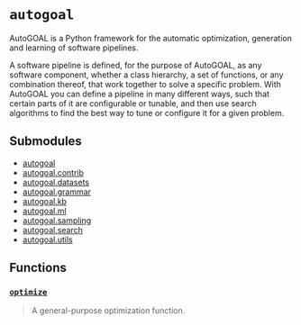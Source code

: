 # `autogoal`

AutoGOAL is a Python framework for the automatic optimization, generation and learning of software pipelines.

A software pipeline is defined, for the purpose of AutoGOAL, as any software component, whether a class hierarchy,
a set of functions, or any combination thereof, that work together to solve a specific problem.
With AutoGOAL you can define a pipeline in many different ways, such that certain parts of it are configurable or
tunable, and then use search algorithms to find the best way to tune or configure it for a given problem.

## Submodules

* [autogoal](../autogoal/)
* [autogoal.contrib](../autogoal.contrib/)
* [autogoal.datasets](../autogoal.datasets/)
* [autogoal.grammar](../autogoal.grammar/)
* [autogoal.kb](../autogoal.kb/)
* [autogoal.ml](../autogoal.ml/)
* [autogoal.sampling](../autogoal.sampling/)
* [autogoal.search](../autogoal.search/)
* [autogoal.utils](../autogoal.utils/)

## Functions

### [`optimize`](../autogoal.optimize)
> A general-purpose optimization function.

